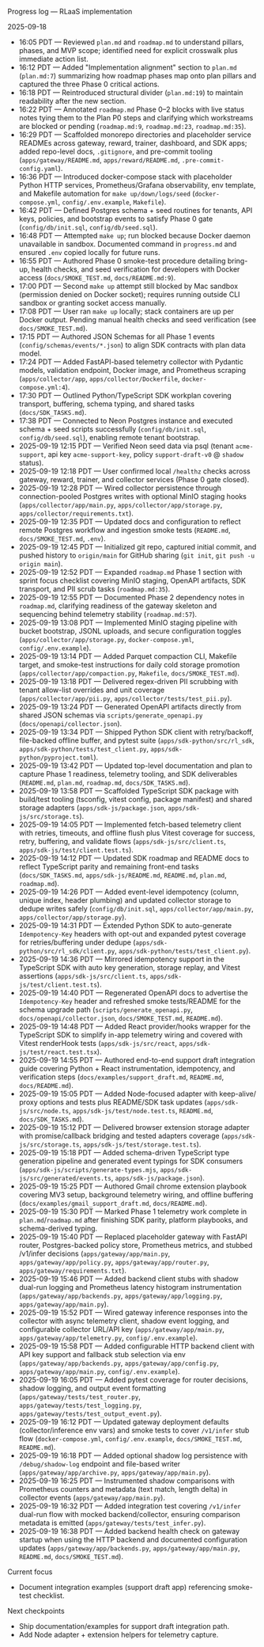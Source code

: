 Progress log — RLaaS implementation

2025-09-18
- 16:05 PDT — Reviewed `plan.md` and `roadmap.md` to understand pillars, phases, and MVP scope; identified need for explicit crosswalk plus immediate action list.
- 16:12 PDT — Added "Implementation alignment" section to `plan.md` (`plan.md:7`) summarizing how roadmap phases map onto plan pillars and captured the three Phase 0 critical actions.
- 16:18 PDT — Reintroduced structural divider (`plan.md:19`) to maintain readability after the new section.
- 16:22 PDT — Annotated `roadmap.md` Phase 0–2 blocks with live status notes tying them to the Plan P0 steps and clarifying which workstreams are blocked or pending (`roadmap.md:9`, `roadmap.md:23`, `roadmap.md:35`).
- 16:29 PDT — Scaffolded monorepo directories and placeholder service READMEs across gateway, reward, trainer, dashboard, and SDK apps; added repo-level docs, `.gitignore`, and pre-commit tooling (`apps/gateway/README.md`, `apps/reward/README.md`, `.pre-commit-config.yaml`).
- 16:36 PDT — Introduced docker-compose stack with placeholder Python HTTP services, Prometheus/Grafana observability, env template, and Makefile automation for `make up/down/logs/seed` (`docker-compose.yml`, `config/.env.example`, `Makefile`).
- 16:42 PDT — Defined Postgres schema + seed routines for tenants, API keys, policies, and bootstrap events to satisfy Phase 0 gate (`config/db/init.sql`, `config/db/seed.sql`).
- 16:48 PDT — Attempted `make up`; run blocked because Docker daemon unavailable in sandbox. Documented command in `progress.md` and ensured `.env` copied locally for future runs.
- 16:55 PDT — Authored Phase 0 smoke-test procedure detailing bring-up, health checks, and seed verification for developers with Docker access (`docs/SMOKE_TEST.md`, `docs/README.md:9`).
- 17:00 PDT — Second `make up` attempt still blocked by Mac sandbox (permission denied on Docker socket); requires running outside CLI sandbox or granting socket access manually.
- 17:08 PDT — User ran `make up` locally; stack containers are up per Docker output. Pending manual health checks and seed verification (see `docs/SMOKE_TEST.md`).
- 17:15 PDT — Authored JSON Schemas for all Phase 1 events (`config/schemas/events/*.json`) to align SDK contracts with plan data model.
- 17:24 PDT — Added FastAPI-based telemetry collector with Pydantic models, validation endpoint, Docker image, and Prometheus scraping (`apps/collector/app`, `apps/collector/Dockerfile`, `docker-compose.yml:4`).
- 17:30 PDT — Outlined Python/TypeScript SDK workplan covering transport, buffering, schema typing, and shared tasks (`docs/SDK_TASKS.md`).
- 17:38 PDT — Connected to Neon Postgres instance and executed schema + seed scripts successfully (`config/db/init.sql`, `config/db/seed.sql`), enabling remote tenant bootstrap.
- 2025-09-19 12:15 PDT — Verified Neon seed data via psql (tenant `acme-support`, api key `acme-support-key`, policy `support-draft-v0` @ `shadow` status).
- 2025-09-19 12:18 PDT — User confirmed local `/healthz` checks across gateway, reward, trainer, and collector services (Phase 0 gate closed).
- 2025-09-19 12:28 PDT — Wired collector persistence through connection-pooled Postgres writes with optional MinIO staging hooks (`apps/collector/app/main.py`, `apps/collector/app/storage.py`, `apps/collector/requirements.txt`).
- 2025-09-19 12:35 PDT — Updated docs and configuration to reflect remote Postgres workflow and ingestion smoke tests (`README.md`, `docs/SMOKE_TEST.md`, `.env`).
- 2025-09-19 12:45 PDT — Initialized git repo, captured initial commit, and pushed history to `origin/main` for GitHub sharing (`git init`, `git push -u origin main`).
- 2025-09-19 12:52 PDT — Expanded `roadmap.md` Phase 1 section with sprint focus checklist covering MinIO staging, OpenAPI artifacts, SDK transport, and PII scrub tasks (`roadmap.md:35`).
- 2025-09-19 12:55 PDT — Documented Phase 2 dependency notes in `roadmap.md`, clarifying readiness of the gateway skeleton and sequencing behind telemetry stability (`roadmap.md:57`).
- 2025-09-19 13:08 PDT — Implemented MinIO staging pipeline with bucket bootstrap, JSONL uploads, and secure configuration toggles (`apps/collector/app/storage.py`, `docker-compose.yml`, `config/.env.example`).
- 2025-09-19 13:14 PDT — Added Parquet compaction CLI, Makefile target, and smoke-test instructions for daily cold storage promotion (`apps/collector/app/compaction.py`, `Makefile`, `docs/SMOKE_TEST.md`).
- 2025-09-19 13:18 PDT — Delivered regex-driven PII scrubbing with tenant allow-list overrides and unit coverage (`apps/collector/app/pii.py`, `apps/collector/tests/test_pii.py`).
- 2025-09-19 13:24 PDT — Generated OpenAPI artifacts directly from shared JSON schemas via `scripts/generate_openapi.py` (`docs/openapi/collector.json`).
- 2025-09-19 13:34 PDT — Shipped Python SDK client with retry/backoff, file-backed offline buffer, and pytest suite (`apps/sdk-python/src/rl_sdk`, `apps/sdk-python/tests/test_client.py`, `apps/sdk-python/pyproject.toml`).
- 2025-09-19 13:42 PDT — Updated top-level documentation and plan to capture Phase 1 readiness, telemetry tooling, and SDK deliverables (`README.md`, `plan.md`, `roadmap.md`, `docs/SDK_TASKS.md`).
- 2025-09-19 13:58 PDT — Scaffolded TypeScript SDK package with build/test tooling (tsconfig, vitest config, package manifest) and shared storage adapters (`apps/sdk-js/package.json`, `apps/sdk-js/src/storage.ts`).
- 2025-09-19 14:05 PDT — Implemented fetch-based telemetry client with retries, timeouts, and offline flush plus Vitest coverage for success, retry, buffering, and validate flows (`apps/sdk-js/src/client.ts`, `apps/sdk-js/test/client.test.ts`).
- 2025-09-19 14:12 PDT — Updated SDK roadmap and README docs to reflect TypeScript parity and remaining front-end tasks (`docs/SDK_TASKS.md`, `apps/sdk-js/README.md`, `README.md`, `plan.md`, `roadmap.md`).
- 2025-09-19 14:26 PDT — Added event-level idempotency (column, unique index, header plumbing) and updated collector storage to dedupe writes safely (`config/db/init.sql`, `apps/collector/app/main.py`, `apps/collector/app/storage.py`).
- 2025-09-19 14:31 PDT — Extended Python SDK to auto-generate `Idempotency-Key` headers with opt-out and expanded pytest coverage for retries/buffering under dedupe (`apps/sdk-python/src/rl_sdk/client.py`, `apps/sdk-python/tests/test_client.py`).
- 2025-09-19 14:36 PDT — Mirrored idempotency support in the TypeScript SDK with auto key generation, storage replay, and Vitest assertions (`apps/sdk-js/src/client.ts`, `apps/sdk-js/test/client.test.ts`).
- 2025-09-19 14:40 PDT — Regenerated OpenAPI docs to advertise the `Idempotency-Key` header and refreshed smoke tests/README for the schema upgrade path (`scripts/generate_openapi.py`, `docs/openapi/collector.json`, `docs/SMOKE_TEST.md`, `README.md`).
- 2025-09-19 14:48 PDT — Added React provider/hooks wrapper for the TypeScript SDK to simplify in-app telemetry wiring and covered with Vitest renderHook tests (`apps/sdk-js/src/react`, `apps/sdk-js/test/react.test.tsx`).
- 2025-09-19 14:55 PDT — Authored end-to-end support draft integration guide covering Python + React instrumentation, idempotency, and verification steps (`docs/examples/support_draft.md`, `README.md`, `docs/README.md`).
- 2025-09-19 15:05 PDT — Added Node-focused adapter with keep-alive/ proxy options and tests plus README/SDK task updates (`apps/sdk-js/src/node.ts`, `apps/sdk-js/test/node.test.ts`, `README.md`, `docs/SDK_TASKS.md`).
- 2025-09-19 15:12 PDT — Delivered browser extension storage adapter with promise/callback bridging and tested adapters coverage (`apps/sdk-js/src/storage.ts`, `apps/sdk-js/test/storage.test.ts`).
- 2025-09-19 15:18 PDT — Added schema-driven TypeScript type generation pipeline and generated event typings for SDK consumers (`apps/sdk-js/scripts/generate-types.mjs`, `apps/sdk-js/src/generated/events.ts`, `apps/sdk-js/package.json`).
- 2025-09-19 15:25 PDT — Authored Gmail chrome extension playbook covering MV3 setup, background telemetry wiring, and offline buffering (`docs/examples/gmail_support_draft.md`, `docs/README.md`).
- 2025-09-19 15:30 PDT — Marked Phase 1 telemetry work complete in `plan.md`/`roadmap.md` after finishing SDK parity, platform playbooks, and schema-derived typing.
- 2025-09-19 15:40 PDT — Replaced placeholder gateway with FastAPI router, Postgres-backed policy store, Prometheus metrics, and stubbed /v1/infer decisions (`apps/gateway/app/main.py`, `apps/gateway/app/policy.py`, `apps/gateway/app/router.py`, `apps/gateway/requirements.txt`).
- 2025-09-19 15:46 PDT — Added backend client stubs with shadow dual-run logging and Prometheus latency histogram instrumentation (`apps/gateway/app/backends.py`, `apps/gateway/app/logging.py`, `apps/gateway/app/main.py`).
- 2025-09-19 15:52 PDT — Wired gateway inference responses into the collector with async telemetry client, shadow event logging, and configurable collector URL/API key (`apps/gateway/app/main.py`, `apps/gateway/app/telemetry.py`, `config/.env.example`).
- 2025-09-19 15:58 PDT — Added configurable HTTP backend client with API key support and fallback stub selection via env (`apps/gateway/app/backends.py`, `apps/gateway/app/config.py`, `apps/gateway/app/main.py`, `config/.env.example`).
- 2025-09-19 16:05 PDT — Added pytest coverage for router decisions, shadow logging, and output event formatting (`apps/gateway/tests/test_router.py`, `apps/gateway/tests/test_logging.py`, `apps/gateway/tests/test_output_event.py`).
- 2025-09-19 16:12 PDT — Updated gateway deployment defaults (collector/inference env vars) and smoke tests to cover `/v1/infer` stub flow (`docker-compose.yml`, `config/.env.example`, `docs/SMOKE_TEST.md`, `README.md`).
- 2025-09-19 16:18 PDT — Added optional shadow log persistence with `/debug/shadow-log` endpoint and file-based writer (`apps/gateway/app/archive.py`, `apps/gateway/app/main.py`).
- 2025-09-19 16:25 PDT — Instrumented shadow comparisons with Prometheus counters and metadata (text match, length delta) in collector events (`apps/gateway/app/main.py`).
- 2025-09-19 16:32 PDT — Added integration test covering `/v1/infer` dual-run flow with mocked backend/collector, ensuring comparison metadata is emitted (`apps/gateway/tests/test_infer.py`).
- 2025-09-19 16:38 PDT — Added backend health check on gateway startup when using the HTTP backend and documented configuration updates (`apps/gateway/app/backends.py`, `apps/gateway/app/main.py`, `README.md`, `docs/SMOKE_TEST.md`).

Current focus
- Document integration examples (support draft app) referencing smoke-test checklist.

Next checkpoints
- Ship documentation/examples for support draft integration path.
- Add Node adapter + extension helpers for telemetry capture.
